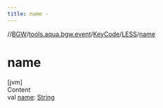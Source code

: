 ```yaml
---
title: name -
---
```

//[BGW](../../../../index.md)/[tools.aqua.bgw.event](../../index.md)/[KeyCode](../index.md)/[LESS](index.md)/[name](name.md)



# name  
[jvm]  
Content  
val [name](name.md): [String](https://kotlinlang.org/api/latest/jvm/stdlib/kotlin/-string/index.html)  



